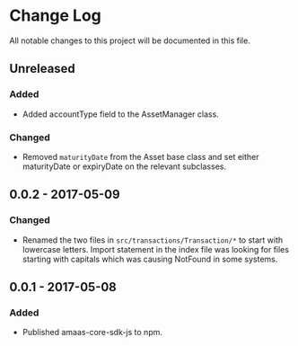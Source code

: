 # Change Log
All notable changes to this project will be documented in this file.

## Unreleased
### Added
- Added accountType field to the AssetManager class.

### Changed
- Removed `maturityDate` from the Asset base class and set either maturityDate or expiryDate on the relevant subclasses.

## 0.0.2 - 2017-05-09
### Changed
- Renamed the two files in `src/transactions/Transaction/*` to start with lowercase letters. Import statement in the index file was looking for files starting with capitals which was causing NotFound in some systems.

## 0.0.1 - 2017-05-08
### Added
- Published amaas-core-sdk-js to npm.
